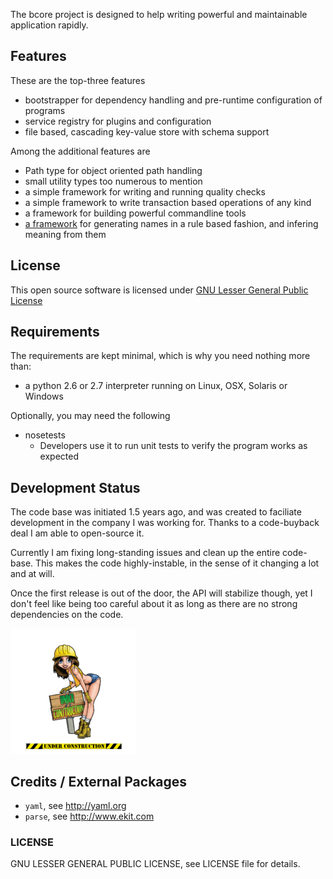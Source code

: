 The bcore project is designed to help writing powerful and maintainable application rapidly.

## Features

These are the top-three features

- bootstrapper for dependency handling and pre-runtime configuration of programs
- service registry for plugins and configuration
- file based, cascading key-value store with schema support

Among the additional features are

- Path type for object oriented path handling
- small utility types too numerous to mention
- a simple framework for writing and running quality checks
- a simple framework to write transaction based operations of any kind
- a framework for building powerful commandline tools
- [a framework](https://github.com/Byron/bcore/blob/master/src/md/bsemantic.md) for generating names in a rule based fashion, and infering meaning from them

## License

This open source software is licensed under [GNU Lesser General Public License](https://www.gnu.org/licenses/lgpl.html)

## Requirements

The requirements are kept minimal, which is why you need nothing more than:

* a python 2.6 or 2.7 interpreter running on Linux, OSX, Solaris or Windows

Optionally, you may need the following

* nosetests
    -  Developers use it to run unit tests to verify the program works as expected

## Development Status

The code base was initiated 1.5 years ago, and was created to faciliate development in the company I was working for. Thanks to a code-buyback deal I am able to open-source it.

Currently I am fixing long-standing issues and clean up the entire code-base. This makes the code highly-instable, in the sense of it changing a lot and at will.

Once the first release is out of the door, the API will stabilize though, yet I don't feel like being too careful about it as long as there are no strong dependencies on the code.

![under construction](https://raw.githubusercontent.com/Byron/bcore/master/src/images/under_construction.png)

## Credits / External Packages

* ``yaml``, see http://yaml.org
* ``parse``, see http://www.ekit.com

### LICENSE

GNU LESSER GENERAL PUBLIC LICENSE, see LICENSE file for details.
